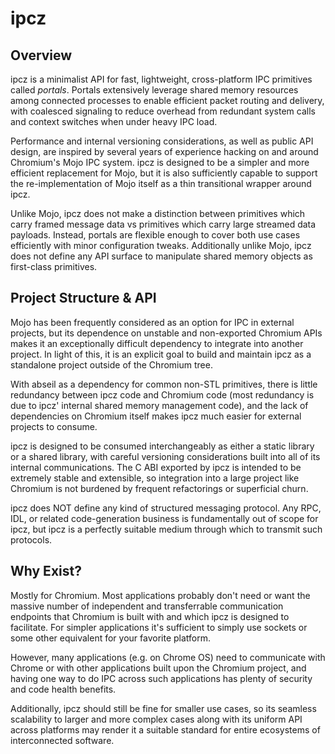 ipcz
====

Overview
----

ipcz is a minimalist API for fast, lightweight, cross-platform IPC primitives
called *portals*. Portals extensively leverage shared memory resources among
connected processes to enable efficient packet routing and delivery, with
coalesced signaling to reduce overhead from redundant system calls and context
switches when under heavy IPC load.

Performance and internal versioning considerations, as well as public API
design, are inspired by several years of experience hacking on and around
Chromium's Mojo IPC system. ipcz is designed to be a simpler and more efficient
replacement for Mojo, but it is also sufficiently capable to support the
re-implementation of Mojo itself as a thin transitional wrapper around ipcz.

Unlike Mojo, ipcz does not make a distinction between primitives which carry
framed message data vs primitives which carry large streamed data payloads.
Instead, portals are flexible enough to cover both use cases efficiently with
minor configuration tweaks. Additionally unlike Mojo, ipcz does not define any
API surface to manipulate shared memory objects as first-class primitives.

Project Structure & API
----

Mojo has been frequently considered as an option for IPC in external projects,
but its dependence on unstable and non-exported Chromium APIs makes it an
exceptionally difficult dependency to integrate into another project. In light
of this, it is an explicit goal to build and maintain ipcz as a standalone
project outside of the Chromium tree.

With abseil as a dependency for common non-STL primitives, there is little
redundancy between ipcz code and Chromium code (most redundancy is due to ipcz'
internal shared memory management code), and the lack of dependencies on
Chromium itself makes ipcz much easier for external projects to consume.

ipcz is designed to be consumed interchangeably as either a static library or a
shared library, with careful versioning considerations built into all of its
internal communications. The C ABI exported by ipcz is intended to be extremely
stable and extensible, so integration into a large project like Chromium is not
burdened by frequent refactorings or superficial churn.

ipcz does NOT define any kind of structured messaging protocol. Any RPC, IDL, or
related code-generation business is fundamentally out of scope for ipcz, but
ipcz is a perfectly suitable medium through which to transmit such protocols.

Why Exist?
----

Mostly for Chromium. Most applications probably don't need or want the massive
number of independent and transferrable communication endpoints that Chromium is
built with and which ipcz is designed to facilitate. For simpler applications
it's sufficient to simply use sockets or some other equivalent for your favorite
platform.

However, many applications (e.g. on Chrome OS) need to communicate with Chrome
or with other applications built upon the Chromium project, and having one way
to do IPC across such applications has plenty of security and code health
benefits.

Additionally, ipcz should still be fine for smaller use cases, so its seamless
scalability to larger and more complex cases along with its uniform API across
platforms may render it a suitable standard for entire ecosystems of
interconnected software.


